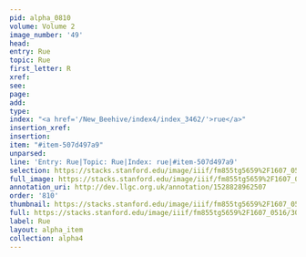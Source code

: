 ```yaml
---
pid: alpha_0810
volume: Volume 2
image_number: '49'
head: 
entry: Rue
topic: Rue
first_letter: R
xref: 
see: 
page: 
add: 
type: 
index: "<a href='/New_Beehive/index4/index_3462/'>rue</a>"
insertion_xref: 
insertion: 
item: "#item-507d497a9"
unparsed: 
line: 'Entry: Rue|Topic: Rue|Index: rue|#item-507d497a9'
selection: https://stacks.stanford.edu/image/iiif/fm855tg5659%2F1607_0516/307,1848,3023,247/full/0/default.jpg
full_image: https://stacks.stanford.edu/image/iiif/fm855tg5659%2F1607_0516/full/full/0/default.jpg
annotation_uri: http://dev.llgc.org.uk/annotation/1528828962507
order: '810'
thumbnail: https://stacks.stanford.edu/image/iiif/fm855tg5659%2F1607_0516/307,1848,600,180/250,/0/default.jpg
full: https://stacks.stanford.edu/image/iiif/fm855tg5659%2F1607_0516/307,1848,3023,247/full/0/default.jpg
label: Rue
layout: alpha_item
collection: alpha4
---
```

